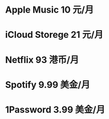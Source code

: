 # Apple Music 10 元/月
# iCloud Storege 21 元/月
# Netflix 93 港币/月
# Spotify 9.99 美金/月
# 1Password 3.99 美金/月
